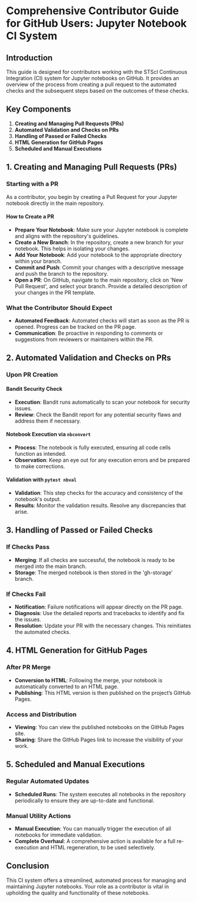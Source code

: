 # Comprehensive Contributor Guide for GitHub Users: Jupyter Notebook CI System

## Introduction

This guide is designed for contributors working with the STScI Continuous Integration (CI) system for Jupyter notebooks on GitHub. It provides an overview of the process from creating a pull request to the automated checks and the subsequent steps based on the outcomes of these checks.

## Key Components

1. **Creating and Managing Pull Requests (PRs)**
2. **Automated Validation and Checks on PRs**
3. **Handling of Passed or Failed Checks**
4. **HTML Generation for GitHub Pages**
5. **Scheduled and Manual Executions**

## 1. Creating and Managing Pull Requests (PRs)

### Starting with a PR

As a contributor, you begin by creating a Pull Request for your Jupyter notebook directly in the main repository.

#### How to Create a PR

- **Prepare Your Notebook**: Make sure your Jupyter notebook is complete and aligns with the repository's guidelines.
- **Create a New Branch**: In the repository, create a new branch for your notebook. This helps in isolating your changes.
- **Add Your Notebook**: Add your notebook to the appropriate directory within your branch.
- **Commit and Push**: Commit your changes with a descriptive message and push the branch to the repository.
- **Open a PR**: On GitHub, navigate to the main repository, click on 'New Pull Request', and select your branch. Provide a detailed description of your changes in the PR template.

### What the Contributor Should Expect

- **Automated Feedback**: Automated checks will start as soon as the PR is opened. Progress can be tracked on the PR page.
- **Communication**: Be proactive in responding to comments or suggestions from reviewers or maintainers within the PR.

## 2. Automated Validation and Checks on PRs

### Upon PR Creation

#### Bandit Security Check

- **Execution**: Bandit runs automatically to scan your notebook for security issues.
- **Review**: Check the Bandit report for any potential security flaws and address them if necessary.

#### Notebook Execution via `nbconvert`

- **Process**: The notebook is fully executed, ensuring all code cells function as intended.
- **Observation**: Keep an eye out for any execution errors and be prepared to make corrections.

#### Validation with `pytest nbval`

- **Validation**: This step checks for the accuracy and consistency of the notebook's output.
- **Results**: Monitor the validation results. Resolve any discrepancies that arise.

## 3. Handling of Passed or Failed Checks

### If Checks Pass

- **Merging**: If all checks are successful, the notebook is ready to be merged into the main branch.
- **Storage**: The merged notebook is then stored in the 'gh-storage' branch.

### If Checks Fail

- **Notification**: Failure notifications will appear directly on the PR page.
- **Diagnosis**: Use the detailed reports and tracebacks to identify and fix the issues.
- **Resolution**: Update your PR with the necessary changes. This reinitiates the automated checks.

## 4. HTML Generation for GitHub Pages

### After PR Merge

- **Conversion to HTML**: Following the merge, your notebook is automatically converted to an HTML page.
- **Publishing**: This HTML version is then published on the project’s GitHub Pages.

### Access and Distribution

- **Viewing**: You can view the published notebooks on the GitHub Pages site.
- **Sharing**: Share the GitHub Pages link to increase the visibility of your work.

## 5. Scheduled and Manual Executions

### Regular Automated Updates

- **Scheduled Runs**: The system executes all notebooks in the repository periodically to ensure they are up-to-date and functional.

### Manual Utility Actions

- **Manual Execution**: You can manually trigger the execution of all notebooks for immediate validation.
- **Complete Overhaul**: A comprehensive action is available for a full re-execution and HTML regeneration, to be used selectively.

## Conclusion

This CI system offers a streamlined, automated process for managing and maintaining Jupyter notebooks. Your role as a contributor is vital in upholding the quality and functionality of these notebooks.
